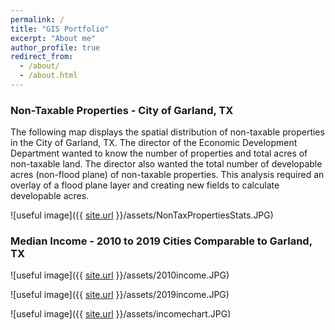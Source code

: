 ```yaml
---
permalink: /
title: "GIS Portfolio"
excerpt: "About me"
author_profile: true
redirect_from: 
  - /about/
  - /about.html
---
```

### Non-Taxable Properties - City of Garland, TX

The following map displays the spatial distribution of non-taxable properties in the City of Garland, TX. The director of the Economic Development Department wanted to know the number of properties and total acres of non-taxable land. The director also wanted the total number of developable acres (non-flood plane) of non-taxable properties. This analysis required an overlay of a flood plane layer and creating new fields to calculate developable acres. 

![useful image]({{ [site.url](https://ajbalcazar.github.io) }}/assets/NonTaxPropertiesStats.JPG)

### Median Income - 2010 to 2019 Cities Comparable to Garland, TX

![useful image]({{ [site.url](https://ajbalcazar.github.io) }}/assets/2010income.JPG)

![useful image]({{ [site.url](https://ajbalcazar.github.io) }}/assets/2019income.JPG)

![useful image]({{ [site.url](https://ajbalcazar.github.io) }}/assets/incomechart.JPG)




